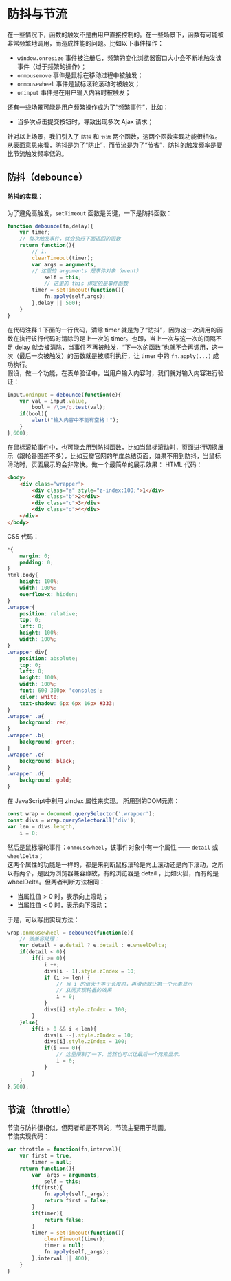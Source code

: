 # 防抖与节流
在一些情况下，函数的触发不是由用户直接控制的。在一些场景下，函数有可能被非常频繁地调用，而造成性能的问题。比如以下事件操作：
- `window.onresize` 事件被注册后，频繁的变化浏览器窗口大小会不断地触发该事件（过于频繁的操作）；
- `onmousemove` 事件是鼠标在移动过程中被触发；
- `onmousewheel` 事件是鼠标滚轮滚动时被触发；
- `oninput` 事件是在用户输入内容时被触发；

还有一些场景可能是用户频繁操作成为了“频繁事件”，比如：
- 当多次点击提交按钮时，导致出现多次 Ajax 请求；

针对以上场景，我们引入了 `防抖` 和 `节流` 两个函数，这两个函数实现功能很相似。从表面意思来看，防抖是为了“防止”，而节流是为了“节省”，防抖的触发频率是要比节流触发频率低的。  

防抖（debounce）
-------
#### 防抖的实现：
为了避免高触发，`setTimeout` 函数是关键，一下是防抖函数：
```js
function debounce(fn,delay){
    var timer;
    // 每次触发事件，就会执行下面返回的函数
    return function(){
        // 1.
        clearTimeout(timer);
        var args = arguments,
        // 这里的 arguments 是事件对象（event）
            self = this;
            // 这里的 this 绑定的是事件函数
        timer = setTimeout(function(){
            fn.apply(self,args);
        },delay || 500);
    }
}
```
在代码注释 1 下面的一行代码，清除 timer 就是为了“防抖”，因为这一次调用的函数在执行该行代码时清除的是上一次的 timer。也即，当上一次与这一次的间隔不足 delay 就会被清除，当事件不再被触发，“下一次的函数”也就不会再调用，这一次（最后一次被触发）的函数就是被顺利执行，让 timer 中的 `fn.apply(...)` 成功执行。  
假设，做一个功能，在表单验证中，当用户输入内容时，我们就对输入内容进行验证：
```js
input.oninput = debounce(function(e){
    var val = input.value,
        bool = /\b+/g.test(val);
    if(bool){
        alert("输入内容中不能有空格！");
    }
},600);
```
在鼠标滚轮事件中，也可能会用到防抖函数，比如当鼠标滚动时，页面进行切换展示（跟轮番图差不多），比如豆瓣官网的年度总结页面，如果不用到防抖，当鼠标滑动时，页面展示的会非常快。做一个最简单的展示效果：
HTML 代码：
```html
<body>
    <div class="wrapper">
        <div class="a" style="z-index:100;">1</div>
        <div class="b">2</div>
        <div class="c">3</div>
        <div class="d">4</div>
    </div>
</body>
```
CSS 代码：
```css
*{
    margin: 0;
    padding: 0;
}
html,body{
    height: 100%;
    width: 100%;
    overflow-x: hidden;
}
.wrapper{
    position: relative;
    top: 0;
    left: 0;
    height: 100%;
    width: 100%;
}
.wrapper div{
    position: absolute;
    top: 0;
    left: 0;
    height: 100%;
    width: 100%;
    font: 600 300px 'consoles';
    color: white;
    text-shadow: 6px 6px 16px #333;
}
.wrapper .a{
    background: red;
}
.wrapper .b{
    background: green;
}
.wrapper .c{
    background: black;
}
.wrapper .d{
    background: gold;
}
```
在 JavaScript中利用 zIndex 属性来实现。
所用到的DOM元素：
```js
const wrap = document.querySelector('.wrapper');
const divs = wrap.querySelectorAll('div');
var len = divs.length,
    i = 0;
```
然后是鼠标滚轮事件：`onmousewheel`，该事件对象中有一个属性 —— `detail` 或 `wheelDelta`；  
这两个属性的功能是一样的，都是来判断鼠标滚轮是向上滚动还是向下滚动，之所以有两个，是因为浏览器兼容缘故，有的浏览器是 detail ，比如火狐，而有的是 wheelDelta。但两者判断方法相同：
- 当属性值 > 0 时，表示向上滚动；
- 当属性值 < 0 时，表示向下滚动；  

于是，可以写出实现方法：
```js
wrap.onmousewheel = debounce(function(e){
    // 做兼容处理：
    var detail = e.detail ? e.detail : e.wheelDelta;
    if(detail < 0){
        if(i >= 0){
            i ++;
            divs[i - 1].style.zIndex = 10;
            if (i >= len) {     
                // 当 i 的值大于等于长度时，再滑动就让第一个元素显示
                // 从而实现轮番的效果
                i = 0;
            }
            divs[i].style.zIndex = 100;
        }
    }else{
        if(i > 0 && i < len){
            divs[i --].style.zIndex = 10;
            divs[i].style.zIndex = 100;
            if(i === 0){    
                // 这里限制了一下，当然也可以让最后一个元素显示。
                i = 0;
            }
        }
    }
},500);
```
节流（throttle）
--------
节流与防抖很相似，但两者却是不同的，节流主要用于动画。  
节流实现代码：
```js
var throttle = function(fn,interval){
    var first = true,
        timer = null;
    return function(){
        var _args = arguments,
            self = this;
        if(first){
            fn.apply(self,_args);
            return first = false;
        }
        if(timer){
            return false;
        }
        timer = setTimeout(function(){
            clearTimeout(timer);
            timer = null;
            fn.apply(self,_args);
        },interval || 400);
    }
}
```